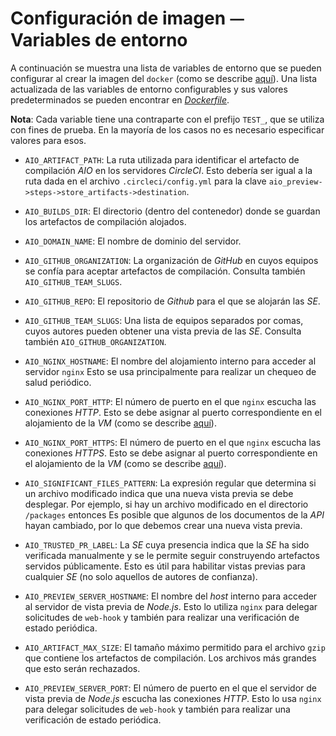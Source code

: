 # Configuración de imagen ⏤ Variables de entorno


A continuación se muestra una lista de variables de entorno que se pueden configurar al crear la imagen del `docker` (como
se describe [aquí](vm-setup--create-docker-image.md)). Una lista actualizada de las variables
de entorno configurables y sus valores predeterminados se pueden encontrar en
[*Dockerfile*](../dockerbuild/Dockerfile).

**Nota**:
Cada variable tiene una contraparte con el prefijo `TEST_`, que se utiliza con fines de prueba. En la mayoría de los casos
no es necesario especificar valores para esos.

- `AIO_ARTIFACT_PATH`:
  La ruta utilizada para identificar el artefacto de compilación *AIO* en los servidores *CircleCI*. Esto debería ser igual a
  la ruta dada en el archivo `.circleci/config.yml` para la clave
  `aio_preview->steps->store_artifacts->destination`.

- `AIO_BUILDS_DIR`:
  El directorio (dentro del contenedor) donde se guardan los artefactos de compilación alojados.

- `AIO_DOMAIN_NAME`:
  El nombre de dominio del servidor.

- `AIO_GITHUB_ORGANIZATION`:
  La organización de *GitHub* en cuyos equipos se confía para aceptar artefactos de compilación.
  Consulta también `AIO_GITHUB_TEAM_SLUGS`.

- `AIO_GITHUB_REPO`:
  El repositorio de *Github* para el que se alojarán las *SE*.

- `AIO_GITHUB_TEAM_SLUGS`:
  Una lista de equipos separados por comas, cuyos autores pueden obtener una vista previa de las *SE*.
  Consulta también `AIO_GITHUB_ORGANIZATION`.

- `AIO_NGINX_HOSTNAME`:
  El nombre del alojamiento interno para acceder al servidor `nginx` Esto se usa principalmente para realizar un
  chequeo de salud periódico.

- `AIO_NGINX_PORT_HTTP`:
  El número de puerto en el que `nginx` escucha las conexiones *HTTP*. Esto se debe asignar al
  puerto correspondiente en el alojamiento de la *VM* (como se describe [aquí](vm-setup--start-docker-container.md)).

- `AIO_NGINX_PORT_HTTPS`:
  El número de puerto en el que `nginx` escucha las conexiones *HTTPS*. Esto se debe asignar al
  puerto correspondiente en el alojamiento de la *VM* (como se describe [aquí](vm-setup--start-docker-container.md)).

- `AIO_SIGNIFICANT_FILES_PATTERN`:
  La expresión regular que determina si un archivo modificado indica que una nueva vista previa
  se debe desplegar. Por ejemplo, si hay un archivo modificado en el directorio `/packages` entonces
  Es posible que algunos de los documentos de la *API* hayan cambiado, por lo que debemos crear una nueva vista previa.

- `AIO_TRUSTED_PR_LABEL`:
  La *SE* cuya presencia indica que la *SE* ha sido verificada manualmente y se le permite seguir
  construyendo artefactos servidos públicamente. Esto es útil para habilitar vistas previas para cualquier *SE* (no solo aquellos
  de autores de confianza).

- `AIO_PREVIEW_SERVER_HOSTNAME`:
  El nombre del *host* interno para acceder al servidor de vista previa de *Node.js*. Esto lo utiliza `nginx` para
  delegar solicitudes de `web-hook` y también para realizar una verificación de estado periódica.

- `AIO_ARTIFACT_MAX_SIZE`:
  El tamaño máximo permitido para el archivo `gzip` que contiene los artefactos de compilación.
  Los archivos más grandes que esto serán rechazados.

- `AIO_PREVIEW_SERVER_PORT`:
  El número de puerto en el que el servidor de vista previa de *Node.js* escucha las conexiones *HTTP*. Esto lo usa
  `nginx` para delegar solicitudes de `web-hook` y también para realizar una verificación de estado periódica.
